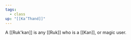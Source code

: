 ```yaml
---
tags:
  - class
up: "[[Ka’Thand]]"
---
```

A [[Ruk'kan]] is any [[Ruk]] who is a [[Kan]], or magic user. 